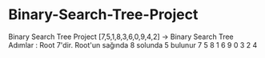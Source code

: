 # Binary-Search-Tree-Project
Binary Search Tree Project
[7,5,1,8,3,6,0,9,4,2] -> Binary Search Tree
Adımlar :
Root 7'dir. Root'un sağında 8 solunda 5 bulunur
                    7
            5               8
        1       6                9
      0    3
          2 4

